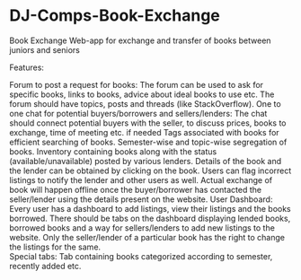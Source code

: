 # DJ-Comps-Book-Exchange
Book Exchange Web-app for exchange and transfer of books between juniors and seniors

Features:

Forum to post a request for books: The forum can be used to ask for specific books, links to books, advice about ideal books to use etc. The forum should have topics, posts and threads (like StackOverflow).
One to one chat for potential buyers/borrowers and sellers/lenders: The chat should connect potential  buyers with the seller, to discuss prices, books to exchange, time of meeting etc. if needed
Tags associated with books for efficient searching of books. Semester-wise and topic-wise segregation of books. 
Inventory containing books along with the status (available/unavailable) posted by various lenders. Details of the book and the lender can be obtained by clicking on the book. Users can flag incorrect listings to notify the lender and other users as well.
Actual exchange of book will happen offline once the buyer/borrower has contacted the seller/lender using the details present on the website. 
User Dashboard: Every user has a dashboard to add listings, view their listings and the books borrowed. There should be tabs on the dashboard displaying lended books, borrowed books and a way for sellers/lenders to add new listings to the website. Only the seller/lender of  a particular  book has  the right to change the listings for the same.  
Special tabs: Tab containing books categorized according to semester, recently added etc.  
